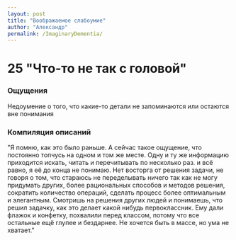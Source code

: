 ```yaml
---
layout: post
title: "Воображаемое слабоумие"
author: "Александр"
permalink: /ImaginaryDementia/
---
```


# 25 "Что-то не так с головой"

### Ощущения
Недоумение о того, что какие-то детали не запоминаются или остаются вне понимания

### Компиляция описаний
"Я помню, как это было  раньше. А сейчас такое ощущение, что постоянно топчусь на одном и том же месте. Одну и ту же информацию приходится искать, читать и перечитывать по несколько раз. и всё равно, я её до конца не понимаю. Нет восторга от решения задачи, не говоря о том, что стараюсь не переделывать ничего так как не могу придумать других, более рациональных способов и методов решения, сократить количество операций, сделать процесс более оптимальным и элегантным. Смотришь на решения других людей и понимаешь, что решил задачку, как это делает какой нибудь первоклассник. Ему дали флажок и конфетку, похвалили перед классом, потому что все остальные ещё глупее и бездарнее. Не хочется быть в массе, но ума не хватает."
